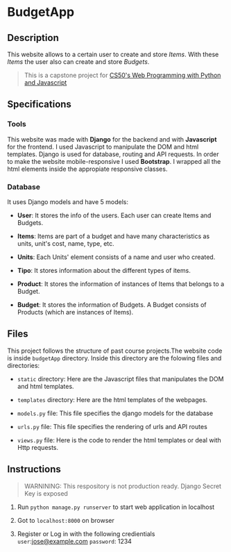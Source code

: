 # BudgetApp

## Description
This website allows to a certain user to create and store *Items*. With these *Items* the user also can create and store *Budgets*.

> This is a capstone project for [CS50's Web Programming with Python and Javascript](https://cs50.harvard.edu/web/2020/)

## Specifications

### Tools

This website was made with **Django** for the backend and with **Javascript** for the frontend. I used Javascript to manipulate the DOM and html templates. Django is used for database, routing and API requests. In order to make the website mobile-responsive I used **Bootstrap**. I wrapped all the html elements inside the appropiate responsive classes.

### Database

It uses Django models and have 5 models:

- **User**: It stores the info of the users. Each user can create Items and Budgets.

- **Items**: Items are part of a budget and have many characteristics as units, unit's cost, name, type, etc.

- **Units**: Each Units' element consists of a name and user who created.

- **Tipo**: It stores information about the different types of items.

- **Product**: It stores the information of instances of Items that belongs to a Budget.

- **Budget**: It stores the information of Budgets. A Budget consists of Products (which are instances of Items).


## Files

This project follows the structure of past course projects.The website code is inside `budgetApp` directory. 
Inside this directory are the folowing files and directories:

- `static` directory: Here are the Javascript files that manipulates the DOM and html templates.

- `templates` directory: Here are the html templates of the webpages. 

- `models.py` file: This file specifies the django models for the database

- `urls.py` file: This file specifies the rendering of urls and API routes

- `views.py` file: Here is the code to render the html templates or deal with Http requests.

## Instructions

> WARNINING: This respository is not production ready. Django Secret Key is exposed

1. Run `python manage.py runserver` to start web application in localhost

2. Got to `localhost:8000` on browser

3. Register or Log in with the following credientials `user`:jose@example.com `password`: 1234
